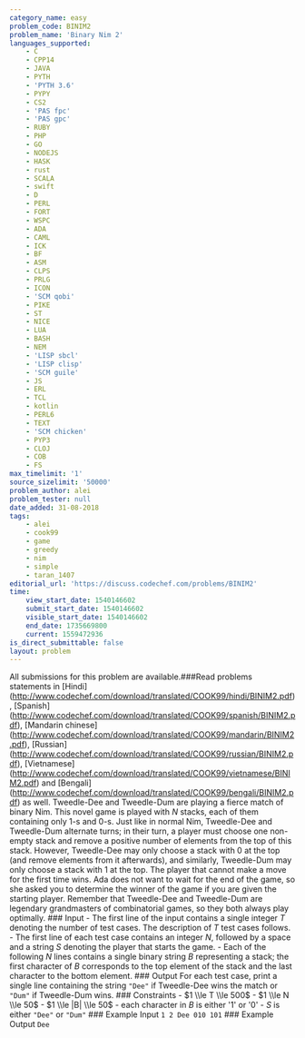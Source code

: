 ```yaml
---
category_name: easy
problem_code: BINIM2
problem_name: 'Binary Nim 2'
languages_supported:
    - C
    - CPP14
    - JAVA
    - PYTH
    - 'PYTH 3.6'
    - PYPY
    - CS2
    - 'PAS fpc'
    - 'PAS gpc'
    - RUBY
    - PHP
    - GO
    - NODEJS
    - HASK
    - rust
    - SCALA
    - swift
    - D
    - PERL
    - FORT
    - WSPC
    - ADA
    - CAML
    - ICK
    - BF
    - ASM
    - CLPS
    - PRLG
    - ICON
    - 'SCM qobi'
    - PIKE
    - ST
    - NICE
    - LUA
    - BASH
    - NEM
    - 'LISP sbcl'
    - 'LISP clisp'
    - 'SCM guile'
    - JS
    - ERL
    - TCL
    - kotlin
    - PERL6
    - TEXT
    - 'SCM chicken'
    - PYP3
    - CLOJ
    - COB
    - FS
max_timelimit: '1'
source_sizelimit: '50000'
problem_author: alei
problem_tester: null
date_added: 31-08-2018
tags:
    - alei
    - cook99
    - game
    - greedy
    - nim
    - simple
    - taran_1407
editorial_url: 'https://discuss.codechef.com/problems/BINIM2'
time:
    view_start_date: 1540146602
    submit_start_date: 1540146602
    visible_start_date: 1540146602
    end_date: 1735669800
    current: 1559472936
is_direct_submittable: false
layout: problem
---
```

All submissions for this problem are available.\###Read problems statements in \[Hindi\](http://www.codechef.com/download/translated/COOK99/hindi/BINIM2.pdf), \[Spanish\](http://www.codechef.com/download/translated/COOK99/spanish/BINIM2.pdf), \[Mandarin chinese\](http://www.codechef.com/download/translated/COOK99/mandarin/BINIM2.pdf), \[Russian\](http://www.codechef.com/download/translated/COOK99/russian/BINIM2.pdf), \[Vietnamese\](http://www.codechef.com/download/translated/COOK99/vietnamese/BINIM2.pdf) and \[Bengali\](http://www.codechef.com/download/translated/COOK99/bengali/BINIM2.pdf) as well. Tweedle-Dee and Tweedle-Dum are playing a fierce match of binary Nim. This novel game is played with $N$ stacks, each of them containing only $1$-s and $0$-s. Just like in normal Nim, Tweedle-Dee and Tweedle-Dum alternate turns; in their turn, a player must choose one non-empty stack and remove a positive number of elements from the top of this stack. However, Tweedle-Dee may only choose a stack with $0$ at the top (and remove elements from it afterwards), and similarly, Tweedle-Dum may only choose a stack with $1$ at the top. The player that cannot make a move for the first time wins. Ada does not want to wait for the end of the game, so she asked you to determine the winner of the game if you are given the starting player. Remember that Tweedle-Dee and Tweedle-Dum are legendary grandmasters of combinatorial games, so they both always play optimally. ### Input - The first line of the input contains a single integer $T$ denoting the number of test cases. The description of $T$ test cases follows. - The first line of each test case contains an integer $N$, followed by a space and a string $S$ denoting the player that starts the game. - Each of the following $N$ lines contains a single binary string $B$ representing a stack; the first character of $B$ corresponds to the top element of the stack and the last character to the bottom element. ### Output For each test case, print a single line containing the string `"Dee"` if Tweedle-Dee wins the match or `"Dum"` if Tweedle-Dum wins. ### Constraints - $1 \\le T \\le 500$ - $1 \\le N \\le 50$ - $1 \\le |B| \\le 50$ - each character in $B$ is either '1' or '0' - $S$ is either `"Dee"` or `"Dum"` ### Example Input ``` 1 2 Dee 010 101 ``` ### Example Output ``` Dee ```
